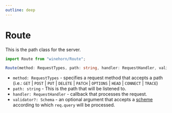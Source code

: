 ```yaml
---
outline: deep
---
```


# Route

This is the path class for the server.

``` ts [import]
import Route from "winehorn/Route";
```

``` ts
Route(method: RequestTypes, path: string, handler: RequestHandler, validator?: Schema) ;
```

- `method: RequestTypes` - specifies a request method that accepts a path (i.e.: `GET` | `POST` | `PUT` | `DELETE` | `PATCH` | `OPTIONS` | `HEAD` | `CONNECT` | `TRACE`)
- `path: string` - This is the path that will be listened to.
- `handler: RequestHandler` - callback that processes the request.
- `validator?: Schema` - an optional argument that accepts a [scheme](/Validator) according to which `req.query` will be processed.
